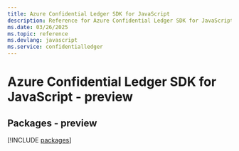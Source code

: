 ```yaml
---
title: Azure Confidential Ledger SDK for JavaScript
description: Reference for Azure Confidential Ledger SDK for JavaScript
ms.date: 03/26/2025
ms.topic: reference
ms.devlang: javascript
ms.service: confidentialledger
---
```

# Azure Confidential Ledger SDK for JavaScript - preview
## Packages - preview
[!INCLUDE [packages](confidential-ledger-index.md)]